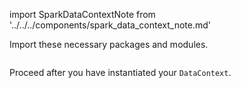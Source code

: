 import SparkDataContextNote from '../../../components/spark_data_context_note.md'

Import these necessary packages and modules.

```python title="Python" name="version-0.18 docs/docusaurus/docs/snippets/inferred_and_runtime_yaml_example_spark_s3.py imports for spark data context"
```

<SparkDataContextNote />

Proceed after you have instantiated your `DataContext`.